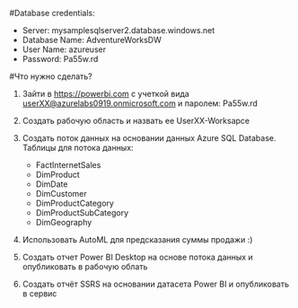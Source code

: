 #Database credentials:
- Server: mysamplesqlserver2.database.windows.net
- Database Name: AdventureWorksDW
- User Name: azureuser
- Password: Pa55w.rd

#Что нужно сделать?
1. Зайти в https://powerbi.com с учеткой вида userXX@azurelabs0919.onmicrosoft.com и паролем: Pa55w.rd
1. Создать рабочую область и назвать ее UserXX-Worksapce
1. Создать поток данных на основании данных Azure SQL Database. Таблицы для потока данных: 

    - FactInternetSales
    - DimProduct
    - DimDate
    - DimCustomer
    - DimProductCategory
    - DimProductSubCategory
    - DimGeography
1. Использовать AutoML для предсказания суммы продажи :)
1. Создать отчет Power BI Desktop на основе потока данных и опубликовать в рабочую облать
1. Создать отчёт SSRS на основании датасета Power BI и опубликовать в сервис
